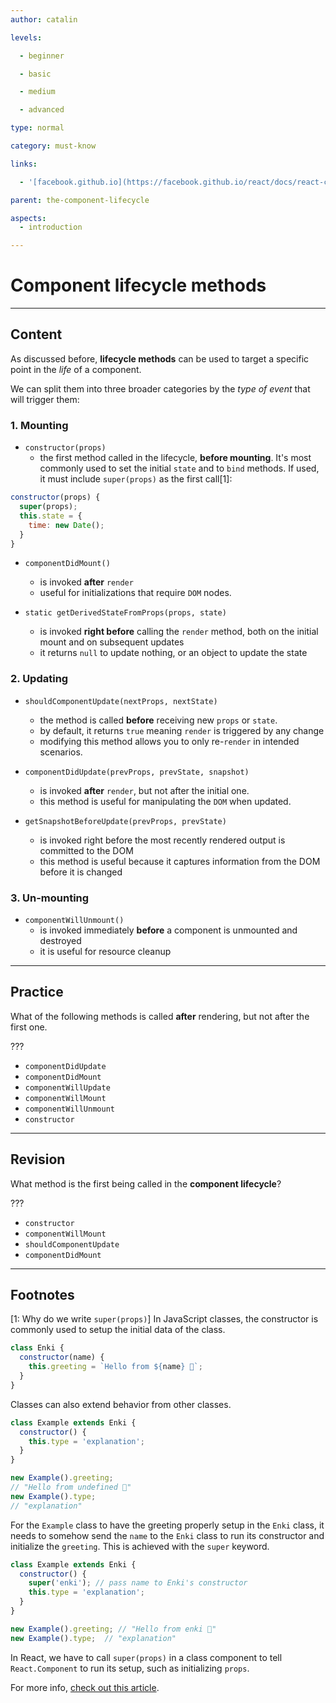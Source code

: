 ```yaml
---
author: catalin

levels:

  - beginner

  - basic

  - medium

  - advanced

type: normal

category: must-know

links:

  - '[facebook.github.io](https://facebook.github.io/react/docs/react-component.html#the-component-lifecycle){website}'

parent: the-component-lifecycle

aspects:
  - introduction

---
```


# Component lifecycle methods

---
## Content

As discussed before, **lifecycle methods** can be used to target a specific point in the *life* of a component.

We can split them into three broader categories by the *type of event* that will trigger them:

### 1. Mounting

- `constructor(props)` 
  - the first method called in the lifecycle, **before mounting**. It's most commonly used to set the initial `state` and to `bind` methods. If used, it must include `super(props)` as the first call[1]:

```jsx
constructor(props) {
  super(props);
  this.state = {
    time: new Date();
  }
}
```

- `componentDidMount()` 
  - is invoked **after** `render`
  - useful for initializations that require `DOM` nodes.

- `static getDerivedStateFromProps(props, state)` 
  - is invoked **right before** calling the `render` method, both on the initial mount and on subsequent updates
  - it returns `null` to update nothing, or an object to update the state


### 2. Updating

- `shouldComponentUpdate(nextProps, nextState)` 
  - the method is called **before** receiving new `props` or `state`. 
  - by default, it returns `true` meaning `render` is triggered by any change
  - modifying this method allows you to only re-`render` in intended scenarios.

- `componentDidUpdate(prevProps, prevState, snapshot)` 
  - is invoked **after** `render`, but not after the initial one. 
  - this method is useful for manipulating the `DOM` when updated.

- `getSnapshotBeforeUpdate(prevProps, prevState)`
  - is invoked right before the most recently rendered output is committed to the DOM
  - this method is useful because it captures information from the DOM before it is changed

### 3. Un-mounting

- `componentWillUnmount()` 
  - is invoked immediately **before** a component is unmounted and destroyed
  - it is useful for resource cleanup

---
## Practice

What of the following methods is called **after** rendering, but not after the first one.

???


* `componentDidUpdate`
* `componentDidMount`
* `componentWillUpdate`
* `componentWillMount`
* `componentWillUnmount`
* `constructor`

---
## Revision

What method is the first being called in the **component lifecycle**?

???


* `constructor`
* `componentWillMount`
* `shouldComponentUpdate`
* `componentDidMount`
---
## Footnotes

[1: Why do we write `super(props)`]
In JavaScript classes, the constructor is commonly used to setup the initial data of the class.
```js
class Enki {
  constructor(name) {
    this.greeting = `Hello from ${name} 👋`;
  }
}
```

Classes can also extend behavior from other classes.
```js
class Example extends Enki {
  constructor() {
    this.type = 'explanation';
  }
}

new Example().greeting; 
// "Hello from undefined 👋"
new Example().type;  
// "explanation"
```

For the `Example` class to have the greeting properly setup in the `Enki` class, it needs to somehow send the `name` to the `Enki` class to run its constructor and initialize the `greeting`. This is achieved with the `super` keyword.
```js
class Example extends Enki {
  constructor() {
    super('enki'); // pass name to Enki's constructor
    this.type = 'explanation';
  }
}

new Example().greeting; // "Hello from enki 👋"
new Example().type;  // "explanation"
```
In React, we have to call `super(props)` in a class component to tell `React.Component` to run its setup, such as initializing `props`.

For more info, [check out this article](https://overreacted.io/why-do-we-write-super-props/).